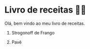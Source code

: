 # Livro de receitas :man_cook:

Olá, bem vindo ao meu livro de receitas.

1. Strogonoff de Frango

2. Pavê
